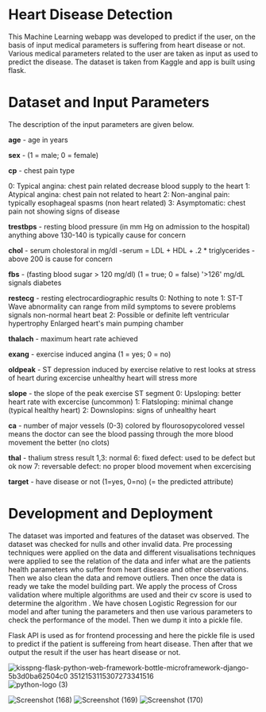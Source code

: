 # Heart Disease Detection

This Machine Learning webapp was developed to predict if the user, on the basis of input medical parameters is suffering from heart disease or not. Various medical parameters related to the user are taken as input as used to predict the disease. The dataset is taken from Kaggle and app is built using flask.

# Dataset and Input Parameters

The description of the input parameters are given below.

**age** - age in years

**sex** - (1 = male; 0 = female)

**cp** - chest pain type

0: Typical angina: chest pain related decrease blood supply to the heart 
1: Atypical angina: chest pain not related to heart 
2: Non-anginal pain: typically esophageal spasms (non heart related) 
3: Asymptomatic: chest pain not showing signs of disease

**trestbps** - resting blood pressure (in mm Hg on admission to the hospital) anything above 130-140 is typically cause for concern

**chol** - serum cholestoral in mg/dl 
-serum = LDL + HDL + .2 * triglycerides
-above 200 is cause for concern

**fbs** - (fasting blood sugar > 120 mg/dl) (1 = true; 0 = false)
'>126' mg/dL signals diabetes

**restecg** - resting electrocardiographic results 
0: Nothing to note 
1: ST-T Wave abnormality can range from mild symptoms to severe problems signals non-normal heart beat 
2: Possible or definite left ventricular hypertrophy Enlarged heart's main pumping chamber

**thalach** - maximum heart rate achieved

**exang** - exercise induced angina (1 = yes; 0 = no)

**oldpeak** - ST depression induced by exercise relative to rest looks at stress of heart during excercise unhealthy heart will stress more

**slope** - the slope of the peak exercise ST segment
0: Upsloping: better heart rate with excercise (uncommon)
1: Flatsloping: minimal change (typical healthy heart)
2: Downslopins: signs of unhealthy heart

**ca** - number of major vessels (0-3) colored by flourosopycolored vessel means the doctor can see the blood passing through the more blood movement the better (no clots)

**thal** - thalium stress result
1,3: normal
6: fixed defect: used to be defect but ok now
7: reversable defect: no proper blood movement when excercising

**target** - have disease or not (1=yes, 0=no) (= the predicted attribute)

# Development and Deployment

The dataset was imported and features of the dataset was observed. The dataset was checked for nulls and other invalid data.
Pre processing techniques were applied on the data and different visualisations techniques were applied to see the relation of the data and infer what are  the patients health parameters who suffer  from heart disease and other observations. Then we also clean the data and remove outliers. Then once the data is ready we take the model building part. We apply the process of Cross validation where multiple algorithms are used and their cv score is used to determine the algorithm . We have chosen Logistic Regression for our model and after tuning the parameters and then use various parameters to check the performance of the model. Then we dump it into a pickle file.

Flask API is used as for frontend processing and here the pickle file is used to predict if the patient is suffereing from heart disease. Then after that we output the result if the user has heart disease or not.

![kisspng-flask-python-web-framework-bottle-microframework-django-5b3d0ba62504c0 3512153115307273341516](https://user-images.githubusercontent.com/76935226/148778829-022b8b36-35a6-4f76-b609-73a8c2321541.jpg)
![python-logo (3)](https://user-images.githubusercontent.com/76935226/148778780-89966f0d-8195-42f9-8ed8-6bff84d62efc.jpg)



![Screenshot (168)](https://user-images.githubusercontent.com/76935226/148761790-ca531058-7ecf-470c-a47c-736d54b59ca7.png)
![Screenshot (169)](https://user-images.githubusercontent.com/76935226/148761805-fbb0e266-f196-41e0-b6fd-c06978f8b068.png)
![Screenshot (170)](https://user-images.githubusercontent.com/76935226/148761986-59cdd8a5-91b9-43b8-a99a-9f1bcee47c27.png)
